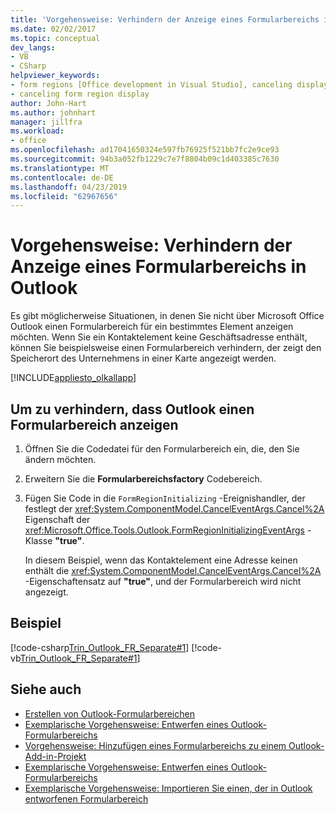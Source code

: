 ```yaml
---
title: 'Vorgehensweise: Verhindern der Anzeige eines Formularbereichs in Outlook'
ms.date: 02/02/2017
ms.topic: conceptual
dev_langs:
- VB
- CSharp
helpviewer_keywords:
- form regions [Office development in Visual Studio], canceling display
- canceling form region display
author: John-Hart
ms.author: johnhart
manager: jillfra
ms.workload:
- office
ms.openlocfilehash: ad17041650324e597fb76925f521bb7fc2e9ce93
ms.sourcegitcommit: 94b3a052fb1229c7e7f8804b09c1d403385c7630
ms.translationtype: MT
ms.contentlocale: de-DE
ms.lasthandoff: 04/23/2019
ms.locfileid: "62967656"
---
```

# <a name="how-to-prevent-outlook-from-displaying-a-form-region"></a>Vorgehensweise: Verhindern der Anzeige eines Formularbereichs in Outlook
  Es gibt möglicherweise Situationen, in denen Sie nicht über Microsoft Office Outlook einen Formularbereich für ein bestimmtes Element anzeigen möchten. Wenn Sie ein Kontaktelement keine Geschäftsadresse enthält, können Sie beispielsweise einen Formularbereich verhindern, der zeigt den Speicherort des Unternehmens in einer Karte angezeigt werden.

 [!INCLUDE[appliesto_olkallapp](../vsto/includes/appliesto-olkallapp-md.md)]

## <a name="to-prevent-outlook-from-displaying-a-form-region"></a>Um zu verhindern, dass Outlook einen Formularbereich anzeigen

1. Öffnen Sie die Codedatei für den Formularbereich ein, die, den Sie ändern möchten.

2. Erweitern Sie die **Formularbereichsfactory** Codebereich.

3. Fügen Sie Code in die `FormRegionInitializing` -Ereignishandler, der festlegt der <xref:System.ComponentModel.CancelEventArgs.Cancel%2A> Eigenschaft der <xref:Microsoft.Office.Tools.Outlook.FormRegionInitializingEventArgs> -Klasse **"true"**.

   In diesem Beispiel, wenn das Kontaktelement eine Adresse keinen enthält die <xref:System.ComponentModel.CancelEventArgs.Cancel%2A> -Eigenschaftensatz auf **"true"**, und der Formularbereich wird nicht angezeigt.

## <a name="example"></a>Beispiel
 [!code-csharp[Trin_Outlook_FR_Separate#1](../vsto/codesnippet/CSharp/Trin_Outlook_FR_Separate_O12/MapIt.cs#1)]
 [!code-vb[Trin_Outlook_FR_Separate#1](../vsto/codesnippet/VisualBasic/Trin_Outlook_FR_Separate_O12/MapIt.vb#1)]

## <a name="see-also"></a>Siehe auch
- [Erstellen von Outlook-Formularbereichen](../vsto/creating-outlook-form-regions.md)
- [Exemplarische Vorgehensweise: Entwerfen eines Outlook-Formularbereichs](../vsto/walkthrough-designing-an-outlook-form-region.md)
- [Vorgehensweise: Hinzufügen eines Formularbereichs zu einem Outlook-Add-in-Projekt](../vsto/how-to-add-a-form-region-to-an-outlook-add-in-project.md)
- [Exemplarische Vorgehensweise: Entwerfen eines Outlook-Formularbereichs](../vsto/walkthrough-designing-an-outlook-form-region.md)
- [Exemplarische Vorgehensweise: Importieren Sie einen, der in Outlook entworfenen Formularbereich](../vsto/walkthrough-importing-a-form-region-that-is-designed-in-outlook.md)
